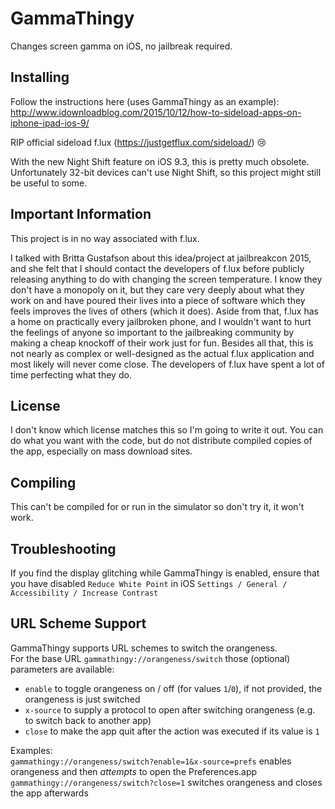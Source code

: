 # GammaThingy
Changes screen gamma on iOS, no jailbreak required.

## Installing
Follow the instructions here (uses GammaThingy as an example):   
http://www.idownloadblog.com/2015/10/12/how-to-sideload-apps-on-iphone-ipad-ios-9/  


RIP official sideload f.lux (https://justgetflux.com/sideload/) 😢

With the new Night Shift feature on iOS 9.3, this is pretty much obsolete. Unfortunately 32-bit devices can't use Night Shift, so this project might still be useful to some.

## Important Information

This project is in no way associated with f.lux.
 
I talked with Britta Gustafson about this idea/project at jailbreakcon 2015, and she felt that I should contact the developers of f.lux before publicly releasing anything to do with changing the screen temperature. I know they don't have a monopoly on it, but they care very deeply about what they work on and have poured their lives into a piece of software which they feels improves the lives of others (which it does). Aside from that, f.lux has a home on practically every jailbroken phone, and I wouldn't want to hurt the feelings of anyone so important to the jailbreaking community by making a cheap knockoff of their work just for fun. Besides all that, this is not nearly as complex or well-designed as the actual f.lux application and most likely will never come close. The developers of f.lux have spent a lot of time perfecting what they do.

## License
I don't know which license matches this so I'm going to write it out. You can do what you want with the code, but do not distribute compiled copies of the app, especially on mass download sites.

## Compiling
This can't be compiled for or run in the simulator so don't try it, it won't work. 

## Troubleshooting

If you find the display glitching while GammaThingy is enabled, ensure that you have disabled ```Reduce White Point``` in iOS ```Settings / General / Accessibility / Increase Contrast```

## URL Scheme Support

GammaThingy supports URL schemes to switch the orangeness.  
For the base URL ```gammathingy://orangeness/switch``` those (optional) parameters are available:
* ```enable``` to toggle orangeness on / off (for values ```1```/```0```), if not provided, the orangeness is just switched
* ```x-source``` to supply a protocol to open after switching orangeness (e.g. to switch back to another app)
* ```close``` to make the app quit after the action was executed if its value is ```1```

Examples:  
```gammathingy://orangeness/switch?enable=1&x-source=prefs``` enables orangeness and then *attempts* to open the Preferences.app  
```gammathingy://orangeness/switch?close=1``` switches orangeness and closes the app afterwards
